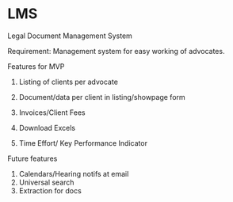 # LMS
Legal Document Management System

Requirement:
Management system for easy working of advocates.

Features for MVP
1. Listing of clients per advocate

2. Document/data per client in listing/showpage form
3. Invoices/Client Fees
4. Download Excels
5. Time Effort/ Key Performance Indicator


Future features
1. Calendars/Hearing notifs at email
2. Universal search
3. Extraction for docs
